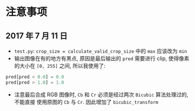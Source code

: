 # 注意事项

## 2017 年 7 月 11 日

+ `test.py`: `crop_size = calculate_valid_crop_size` 中的 `max` 应该改为 `min`
+ 输出图像在有的地方有黑点, 原因是最后输出的 `pred` 需要进行 clip, 使得像素的大小在
`[0, 255]` 之间, 所以我使用了:

```python
pred[pred < 0.0] = 0.0
pred[pred > 1.0] = 1.0
```

+ 注意最后合成 RGB 图像时, `Cb` 和 `Cr` 必须是经过两次 `Bicubic` 算法处理过的, 不能直接
使用原图的 `Cb` 与 `Cr`. 因此增加了 `bicubic_transform`
